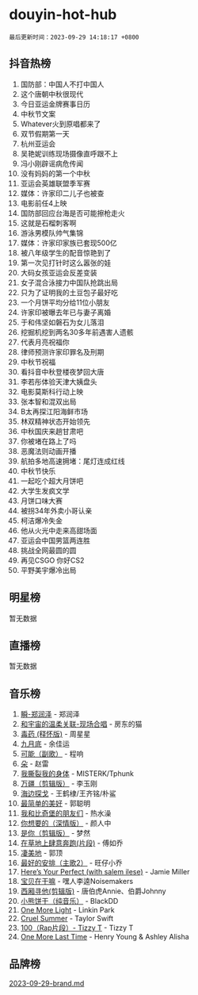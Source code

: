 # douyin-hot-hub

`最后更新时间：2023-09-29 14:18:17 +0800`

## 抖音热榜

1. 国防部：中国人不打中国人
1. 这个唐朝中秋很现代
1. 今日亚运金牌赛事日历
1. 中秋节文案
1. Whatever火到原唱都来了
1. 双节假期第一天
1. 杭州亚运会
1. 吴艳妮训练现场摄像直呼跟不上
1. 冯小刚辟谣病危传闻
1. 没有妈妈的第一个中秋
1. 亚运会英雄联盟季军赛
1. 媒体：许家印二儿子也被查
1. 电影前任4上映
1. 国防部回应台海是否可能擦枪走火
1. 这就是石榴刺客啊
1. 游泳男模队帅气集锦
1. 媒体：许家印家族已套现500亿
1. 被八年级学生的配音惊艳到了
1. 第一次见打针时这么嚣张的娃
1. 大码女孩亚运会反差变装
1. 女子混合泳接力中国队抢跳出局
1. 只为了证明我的土豆包子最好吃
1. 一个月饼平均分给11位小朋友
1. 许家印被曝去年已与妻子离婚
1. 于和伟坚如磐石为女儿落泪
1. 挖掘机挖到两名30多年前遇害人遗骸
1. 代表月亮祝福你
1. 律师预测许家印罪名及刑期
1. 中秋节祝福
1. 看抖音中秋登楼夜梦回大唐
1. 李若彤体验天津大姨盘头
1. 电影莫斯科行动上映
1. 张本智和混双出局
1. B太再探江阳海鲜市场
1. 林双精神状态开始领先
1. 中秋国庆来趟甘肃吧
1. 你被堵在路上了吗
1. 恶魔法则动画开播
1. 航拍多地高速拥堵：尾灯连成红线
1. 中秋节快乐
1. 一起吃个超大月饼吧
1. 大学生发疯文学
1. 月饼口味大赛
1. 被拐34年外卖小哥认亲
1. 柯洁爆冷失金
1. 他从火光中走来高甜场面
1. 亚运会中国男篮两连胜
1. 挑战全网最圆的圆
1. 再见CSGO 你好CS2
1. 平野美宇爆冷出局

## 明星榜

暂无数据

## 直播榜

暂无数据

## 音乐榜

1. [瞬-郑润泽](https://sf6-cdn-tos.douyinstatic.com/obj/tos-cn-ve-2774/oYXHIohzvbNAzBhHgyksWpRM4bfkDsBdBDAynw) - 郑润泽
1. [和宇宙的温柔关联-现场合唱](https://sf6-cdn-tos.douyinstatic.com/obj/tos-cn-ve-2774/o0hONGDYQBgk0e5bqDeQOonVmncA6tC2nBwZLT) - 房东的猫
1. [毒药 (释怀版)](https://sf3-cdn-tos.douyinstatic.com/obj/tos-cn-ve-2774/oYILMEAzspdZBIzy4frJNB8ZHPHWAhiwowd4Ad) - 周星星
1. [九月底](https://sf6-cdn-tos.douyinstatic.com/obj/tos-cn-ve-2774/oMfewG4PDTFhF8iz3OGQ7ABH5i6fCgnMaoCbzZ) - 余佳运
1. [可能（副歌）](https://sf3-cdn-tos.douyinstatic.com/obj/tos-cn-ve-2774/cde1731888894259b333569393c2fb51) - 程响
1. [朵](https://sf6-cdn-tos.douyinstatic.com/obj/tos-cn-ve-2774/932f5bdfcd7c47b880525e92ab8a4999) - 赵雷
1. [我撕裂我的身体](https://sf3-cdn-tos.douyinstatic.com/obj/tos-cn-ve-2774/o0cWZzf7vIzpjLQBHPXwtFhMxYUvsP8AoC8EgA) - MISTERK/Tphunk
1. [万疆（剪辑版）](https://sf6-cdn-tos.douyinstatic.com/obj/tos-cn-ve-2774/ooG7oVgFlDTelKCjCsTTobQvbdtj1BBQXnfZd8) - 李玉刚
1. [海边探戈](https://sf6-cdn-tos.douyinstatic.com/obj/tos-cn-ve-2774/os9gE0VQCGqt6VQkZDyBBYvfSDY0QFe3vVmubn) - 王鹤棣/王齐铭/朴鲨
1. [最简单的美好](https://sf6-cdn-tos.douyinstatic.com/obj/tos-cn-ve-2774/a3623594908d4f208709c19c9584f981) - 郭聪明
1. [我和比奇堡的朋友们](https://sf3-cdn-tos.douyinstatic.com/obj/tos-cn-ve-2774/f0505db981ea4a6d91453a15924a82aa) - 热水澡
1. [你想要的（深情版）](https://sf3-cdn-tos.douyinstatic.com/obj/tos-cn-ve-2774/oIMnk8GFpoYUtBP39qsBLeMCDPQxxYcI4gbeZS) - 颜人中
1. [是你（剪辑版）](https://sf6-cdn-tos.douyinstatic.com/obj/tos-cn-ve-2774/46019dae783c4c969944217fe1cfafc4) - 梦然
1. [在草地上肆意奔跑(片段)](https://sf6-cdn-tos.douyinstatic.com/obj/tos-cn-ve-2774/8831d494742f45dabdfa8adb8b817259) - 傅如乔
1. [凄美地](https://sf6-cdn-tos.douyinstatic.com/obj/tos-cn-ve-2774/oshF4RgFMhmTSa4jCaHNUXI0NetFtBBQBzBZdf) - 郭顶
1. [最好的安排（主歌2）](https://sf3-cdn-tos.douyinstatic.com/obj/tos-cn-ve-2774/oMMZX1DuHpMwgoDztBmZswgQnbCeeANZxBHkFY) - 旺仔小乔
1. [Here’s Your Perfect (with salem ilese)](https://sf6-cdn-tos.douyinstatic.com/obj/tos-cn-ve-2774/076b1576c6c546598f803fe53da388a7) - Jamie Miller
1. [宝贝在干嘛](https://sf3-cdn-tos.douyinstatic.com/obj/tos-cn-ve-2774/okW4hBCfJI5B2ZEgTCtikhMW7IafzNrBQIYkpJ) - 嘿人李逵Noisemakers
1. [西厢寻他(剪辑版)](https://sf6-cdn-tos.douyinstatic.com/obj/tos-cn-ve-2774/oUsAVfAQKlRNxEv5qxvIB8o5qmIWUcXbzJKJhw) - 唐伯虎Annie、伯爵Johnny
1. [小熊饼干（纯音乐）](https://sf3-cdn-tos.douyinstatic.com/obj/tos-cn-ve-2774/c25d7893334c4ded99a2ae09f9e2a7d6) - BlackDD
1. [One More Light](https://sf6-cdn-tos.douyinstatic.com/obj/tos-cn-ve-2774/okIBCInhecoGOE5h6ZvqCBYtfXCIMQEbgkRKgD) - Linkin Park
1. [Cruel Summer](https://sf3-cdn-tos.douyinstatic.com/obj/tos-cn-ve-2774/b35ad770e6d4495abefaa493fa46b555) - Taylor Swift
1. [100（Rap片段）- Tizzy T](https://sf3-cdn-tos.douyinstatic.com/obj/tos-cn-ve-2774/f3d21de5ab834c0f9bb7443c06f73d04) - Tizzy T
1. [One More Last Time](https://sf6-cdn-tos.douyinstatic.com/obj/tos-cn-ve-2774/oAzTlo0LUAdCAIhjktsKWcLAEUKmZwGcOoB1fy) - Henry Young & Ashley Alisha

## 品牌榜

[2023-09-29-brand.md](2023-09-29-brand.md)
